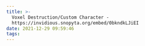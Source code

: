 ```yaml
---
title: >-
  Voxel Destruction/Custom Character -
  https://invidious.snopyta.org/embed/0bkndkLJiEI
date: 2021-12-29 09:59:46
tags:
---
```

